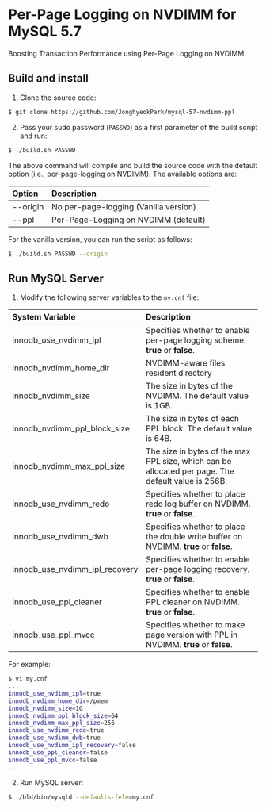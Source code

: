 # Per-Page Logging on NVDIMM for MySQL 5.7

Boosting Transaction Performance using Per-Page Logging on NVDIMM

## Build and install

1. Clone the source code:

```bash
$ git clone https://github.com/JonghyeokPark/mysql-57-nvdimm-ppl
```

2. Pass your sudo password (`PASSWD`) as a first parameter of the build script and run:

```bash
$ ./build.sh PASSWD
```
The above command will compile and build the source code with the default option (i.e., per-page-logging on NVDIMM). The available options are:

| Option     | Description |
| :--------- | :---------- |
| --origin   | No per-page-logging (Vanilla version)  |
| --ppl      | Per-Page-Logging on NVDIMM (default)  |

For the vanilla version, you can run the script as follows:

```bash
$ ./build.sh PASSWD --origin
```

## Run MySQL Server

1. Modify the following server variables to the `my.cnf` file:

| System Variable                     | Description | 
| :---------------------------------- | :---------- |
| innodb_use_nvdimm_ipl               | Specifies whether to enable per-page logging scheme. **true** or **false**. |
| innodb_nvdimm_home_dir              | NVDIMM-aware files resident directory |
| innodb_nvdimm_size		        | The size in bytes of the NVDIMM. The default value is 1GB. |
| innodb_nvdimm_ppl_block_size	  | The size in bytes of each PPL block. The default value is 64B. |
| innodb_nvdimm_max_ppl_size	        | The size in bytes of the max PPL size, which can be allocated per page. The default value is 256B. |
| innodb_use_nvdimm_redo	        | Specifies whether to place redo log buffer on NVDIMM. **true** or **false**.|
| innodb_use_nvdimm_dwb	              | Specifies whether to place the double write buffer on NVDIMM. **true** or **false**.|
| innodb_use_nvdimm_ipl_recovery	  | Specifies whether to enable per-page logging recovery. **true** or **false**.|
| innodb_use_ppl_cleaner	        | Specifies whether to enable PPL cleaner on NVDIMM. **true** or **false**.|
| innodb_use_ppl_mvcc	              | Specifies whether to make page version with PPL in NVDIMM. **true** or **false**.|

For example:

```bash
$ vi my.cnf
...
innodb_use_nvdimm_ipl=true
innodb_nvdimm_home_dir=/pmem
innodb_nvdimm_size=1G
innodb_nvdimm_ppl_block_size=64
innodb_nvdimm_max_ppl_size=256
innodb_use_nvdimm_redo=true
innodb_use_nvdimm_dwb=true
innodb_use_nvdimm_ipl_recovery=false
innodb_use_ppl_cleaner=false
innodb_use_ppl_mvcc=false
...
```

2. Run MySQL server:

```bash
$ ./bld/bin/mysqld --defaults-fele=my.cnf
```
